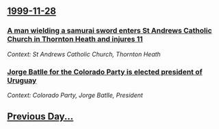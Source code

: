 ## [1999-11-28](/news/1999/11/28/index.md)

### [ A man wielding a samurai sword enters St Andrews Catholic Church in Thornton Heath and injures 11](/news/1999/11/28/a-man-wielding-a-samurai-sword-enters-st-andrews-catholic-church-in-thornton-heath-and-injures-11.md)
_Context: St Andrews Catholic Church, Thornton Heath_

### [ Jorge Batlle for the Colorado Party is elected president of Uruguay](/news/1999/11/28/jorge-batlle-for-the-colorado-party-is-elected-president-of-uruguay.md)
_Context: Colorado Party, Jorge Batlle, President_

## [Previous Day...](/news/1999/11/27/index.md)

